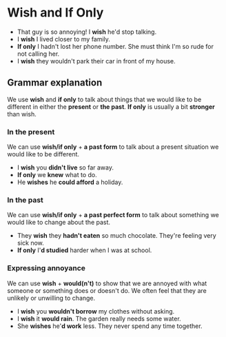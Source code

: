 # Wish and If Only

- That guy is so annoying! I **wish** he'd stop talking.
- I **wish** I lived closer to my family.
- **If only** I hadn't lost her phone number. She must think I'm so rude for not calling her.
- I **wish** they wouldn't park their car in front of my house.

## Grammar explanation

We use **wish** and **if only** to talk about things that we would like to be different in either the **present** or **the past**. **If only** is usually a bit **stronger** than wish. 


### In the present

We can use **wish/if only** + **a past form** to talk about a present situation we would like to be different. 

* I **wish** you **didn't live** so far away.
* **If only** we **knew** what to do.
* He **wishes** he **could afford** a holiday.

### In the past

We can use **wish/if only** + **a past perfect form** to talk about something we would like to change about the past. 

+ They **wish** they **hadn't eaten** so much chocolate. They're feeling very sick now.
+ **If only** I'**d studied** harder when I was at school. 

### Expressing annoyance

We can use **wish** + **would(n't)** to show that we are annoyed with what someone or something does or doesn't do. We often feel that they are unlikely or unwilling to change.

- I **wish** you **wouldn't borrow** my clothes without asking.
- I **wish** it **would rain**. The garden really needs some water.
- She **wishes** he'**d work** less. They never spend any time together.

